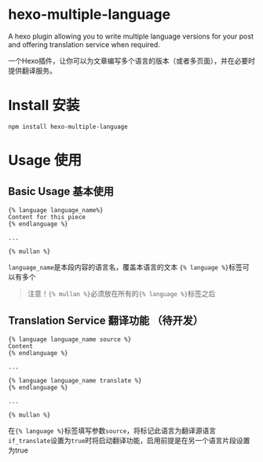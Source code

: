 # hexo-multiple-language
A hexo plugin allowing you to write multiple language versions for your post and offering translation service when required.

一个Hexo插件，让你可以为文章编写多个语言的版本（或者多页面），并在必要时提供翻译服务。

# Install 安装
```npm install hexo-multiple-language```

# Usage 使用

## Basic Usage 基本使用
```
{% language language_name%}
Content for this piece
{% endlanguage %}

...

{% mullan %}
```
`language_name`是本段内容的语言名，覆盖本语言的文本
`{% language %}`标签可以有多个
>注意！`{% mullan %}`必须放在所有的`{% language %}`标签之后


## Translation Service 翻译功能 （待开发）
```
{% language language_name source %}
Content
{% endlanguage %}

...

{% language language_name translate %}
{% endlanguage %}

...

{% mullan %}
```
在`{% language %}`标签填写参数`source`，将标记此语言为翻译源语言
`if_translate`设置为`true`时将启动翻译功能，启用前提是在另一个语言片段设置为true

